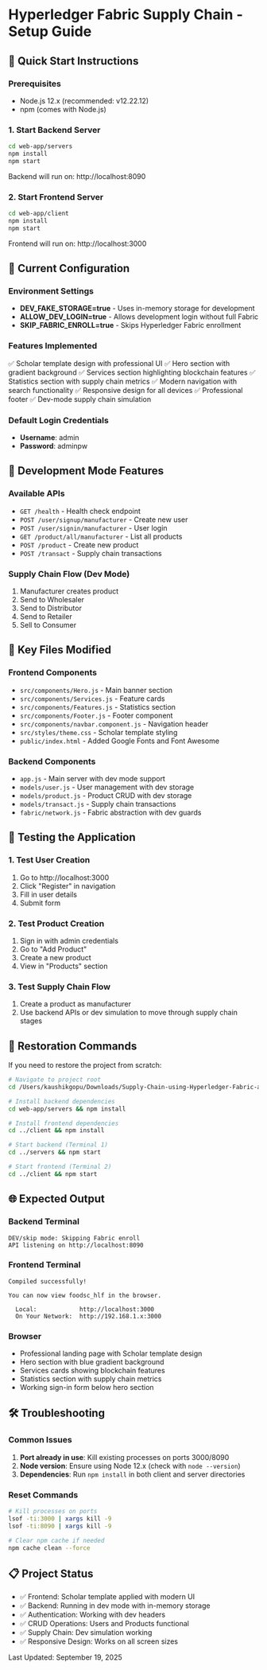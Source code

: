 # Hyperledger Fabric Supply Chain - Setup Guide

## 🚀 Quick Start Instructions

### Prerequisites
- Node.js 12.x (recommended: v12.22.12)
- npm (comes with Node.js)

### 1. Start Backend Server
```bash
cd web-app/servers
npm install
npm start
```
Backend will run on: http://localhost:8090

### 2. Start Frontend Server
```bash
cd web-app/client
npm install
npm start
```
Frontend will run on: http://localhost:3000

## 🎨 Current Configuration

### Environment Settings
- **DEV_FAKE_STORAGE=true** - Uses in-memory storage for development
- **ALLOW_DEV_LOGIN=true** - Allows development login without full Fabric
- **SKIP_FABRIC_ENROLL=true** - Skips Hyperledger Fabric enrollment

### Features Implemented
✅ Scholar template design with professional UI
✅ Hero section with gradient background
✅ Services section highlighting blockchain features
✅ Statistics section with supply chain metrics
✅ Modern navigation with search functionality
✅ Responsive design for all devices
✅ Professional footer
✅ Dev-mode supply chain simulation

### Default Login Credentials
- **Username**: admin
- **Password**: adminpw

## 🔧 Development Mode Features

### Available APIs
- `GET /health` - Health check endpoint
- `POST /user/signup/manufacturer` - Create new user
- `POST /user/signin/manufacturer` - User login
- `GET /product/all/manufacturer` - List all products
- `POST /product` - Create new product
- `POST /transact` - Supply chain transactions

### Supply Chain Flow (Dev Mode)
1. Manufacturer creates product
2. Send to Wholesaler
3. Send to Distributor  
4. Send to Retailer
5. Sell to Consumer

## 📁 Key Files Modified

### Frontend Components
- `src/components/Hero.js` - Main banner section
- `src/components/Services.js` - Feature cards
- `src/components/Features.js` - Statistics section
- `src/components/Footer.js` - Footer component
- `src/components/navbar.component.js` - Navigation header
- `src/styles/theme.css` - Scholar template styling
- `public/index.html` - Added Google Fonts and Font Awesome

### Backend Components
- `app.js` - Main server with dev mode support
- `models/user.js` - User management with dev storage
- `models/product.js` - Product CRUD with dev storage
- `models/transact.js` - Supply chain transactions
- `fabric/network.js` - Fabric abstraction with dev guards

## 🎯 Testing the Application

### 1. Test User Creation
1. Go to http://localhost:3000
2. Click "Register" in navigation
3. Fill in user details
4. Submit form

### 2. Test Product Creation
1. Sign in with admin credentials
2. Go to "Add Product"
3. Create a new product
4. View in "Products" section

### 3. Test Supply Chain Flow
1. Create a product as manufacturer
2. Use backend APIs or dev simulation to move through supply chain stages

## 🔄 Restoration Commands

If you need to restore the project from scratch:

```bash
# Navigate to project root
cd /Users/kaushikgopu/Downloads/Supply-Chain-using-Hyperledger-Fabric-and-React-master

# Install backend dependencies
cd web-app/servers && npm install

# Install frontend dependencies  
cd ../client && npm install

# Start backend (Terminal 1)
cd ../servers && npm start

# Start frontend (Terminal 2)
cd ../client && npm start
```

## 🌐 Expected Output

### Backend Terminal
```
DEV/skip mode: Skipping Fabric enroll
API listening on http://localhost:8090
```

### Frontend Terminal
```
Compiled successfully!

You can now view foodsc_hlf in the browser.

  Local:            http://localhost:3000
  On Your Network:  http://192.168.1.x:3000
```

### Browser
- Professional landing page with Scholar template design
- Hero section with blue gradient background
- Services cards showing blockchain features
- Statistics section with supply chain metrics
- Working sign-in form below hero section

## 🛠️ Troubleshooting

### Common Issues
1. **Port already in use**: Kill existing processes on ports 3000/8090
2. **Node version**: Ensure using Node 12.x (check with `node --version`)
3. **Dependencies**: Run `npm install` in both client and server directories

### Reset Commands
```bash
# Kill processes on ports
lsof -ti:3000 | xargs kill -9
lsof -ti:8090 | xargs kill -9

# Clear npm cache if needed
npm cache clean --force
```

## 📋 Project Status
- ✅ Frontend: Scholar template applied with modern UI
- ✅ Backend: Running in dev mode with in-memory storage
- ✅ Authentication: Working with dev headers
- ✅ CRUD Operations: Users and Products functional
- ✅ Supply Chain: Dev simulation working
- ✅ Responsive Design: Works on all screen sizes

Last Updated: September 19, 2025
